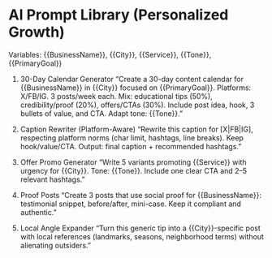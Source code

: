 # AI Prompt Library (Personalized Growth)

Variables: {{BusinessName}}, {{City}}, {{Service}}, {{Tone}}, {{PrimaryGoal}}

1) 30-Day Calendar Generator
“Create a 30-day content calendar for {{BusinessName}} in {{City}} focused on {{PrimaryGoal}}. Platforms: X/FB/IG. 3 posts/week each. Mix: educational tips (50%), credibility/proof (20%), offers/CTAs (30%). Include post idea, hook, 3 bullets of value, and CTA. Adapt tone: {{Tone}}.”

2) Caption Rewriter (Platform-Aware)
“Rewrite this caption for [X|FB|IG], respecting platform norms (char limit, hashtags, line breaks). Keep hook/value/CTA. Output: final caption + recommended hashtags.”

3) Offer Promo Generator
“Write 5 variants promoting {{Service}} with urgency for {{City}}. Tone: {{Tone}}. Include one clear CTA and 2–5 relevant hashtags.”

4) Proof Posts
“Create 3 posts that use social proof for {{BusinessName}}: testimonial snippet, before/after, mini-case. Keep it compliant and authentic.”

5) Local Angle Expander
“Turn this generic tip into a {{City}}-specific post with local references (landmarks, seasons, neighborhood terms) without alienating outsiders.”
